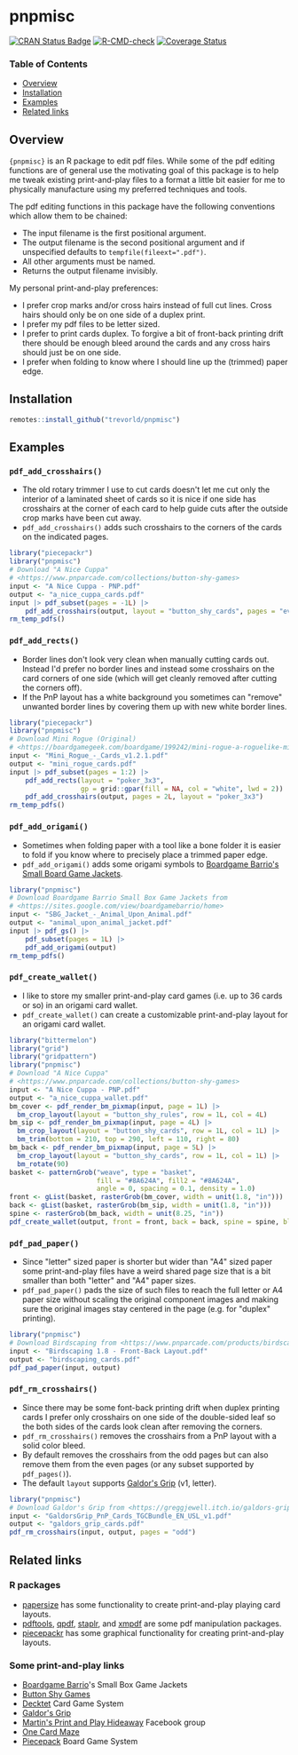 # pnpmisc

[![CRAN Status Badge](https://www.r-pkg.org/badges/version/pnpmisc)](https://cran.r-project.org/package=pnpmisc)
[![R-CMD-check](https://github.com/trevorld/pnpmisc/actions/workflows/R-CMD-check.yaml/badge.svg?branch=main)](https://github.com/trevorld/pnpmisc/actions)
[![Coverage Status](https://codecov.io/gh/trevorld/pnpmisc/branch/main/graph/badge.svg)](https://app.codecov.io/gh/trevorld/pnpmisc)

### Table of Contents

* [Overview](#overview)
* [Installation](#installation)
* [Examples](#examples)
* [Related links](#related)

## <a name="overview">Overview</a>

`{pnpmisc}` is an R package to edit pdf files.
While some of the pdf editing functions are of general use the motivating goal of this package
is to help me tweak existing print-and-play files to a format a little
bit easier for me to physically manufacture using my preferred techniques and tools.

The pdf editing functions in this package have the following conventions which allow them to be chained:

* The input filename is the first positional argument.
* The output filename is the second positional argument and if unspecified defaults to `tempfile(fileext=".pdf")`.
* All other arguments must be named.
* Returns the output filename invisibly.

My personal print-and-play preferences:

* I prefer crop marks and/or cross hairs instead of full cut lines.  Cross hairs should only be on one side of a duplex print.
* I prefer my pdf files to be letter sized.
* I prefer to print cards duplex.  To forgive a bit of front-back printing drift there should be enough bleed around the cards and any cross hairs should just be on one side.
* I prefer when folding to know where I should line up the (trimmed) paper edge.

## <a name="installation">Installation</a>


``` r
remotes::install_github("trevorld/pnpmisc")
```

## <a name="examples">Examples</a>

### `pdf_add_crosshairs()`

* The old rotary trimmer I use to cut cards doesn't let me cut only the interior of a laminated sheet of cards so it is nice if one side has crosshairs at the corner of each card to help guide cuts after the outside crop marks have been cut away.
* `pdf_add_crosshairs()` adds such crosshairs to the corners of the cards on the indicated pages.


``` r
library("piecepackr")
library("pnpmisc")
# Download "A Nice Cuppa"
# <https://www.pnparcade.com/collections/button-shy-games>
input <- "A Nice Cuppa - PNP.pdf"
output <- "a_nice_cuppa_cards.pdf"
input |> pdf_subset(pages = -1L) |>
    pdf_add_crosshairs(output, layout = "button_shy_cards", pages = "even")
rm_temp_pdfs()
```

### `pdf_add_rects()`

* Border lines don't look very clean when manually cutting cards out.
  Instead I'd prefer no border lines and instead some crosshairs on the card corners of one side
  (which will get cleanly removed after cutting the corners off).
* If the PnP layout has a white background you sometimes can "remove" unwanted border lines by
  covering them up with new white border lines.


``` r
library("piecepackr")
library("pnpmisc")
# Download Mini Rogue (Original)
# <https://boardgamegeek.com/boardgame/199242/mini-rogue-a-roguelike-microgame/files>
input <- "Mini_Rogue_-_Cards_v1.2.1.pdf"
output <- "mini_rogue_cards.pdf"
input |> pdf_subset(pages = 1:2) |>
    pdf_add_rects(layout = "poker_3x3", 
                  gp = grid::gpar(fill = NA, col = "white", lwd = 2)) |>
    pdf_add_crosshairs(output, pages = 2L, layout = "poker_3x3")
rm_temp_pdfs()
```

### `pdf_add_origami()`

* Sometimes when folding paper with a tool like a bone folder it is easier to fold if you
know where to precisely place a trimmed paper edge.
* `pdf_add_origami()` adds some origami symbols to
[Boardgame Barrio's Small Board Game Jackets](https://sites.google.com/view/boardgamebarrio/home).


``` r
library("pnpmisc")
# Download Boardgame Barrio Small Box Game Jackets from
# <https://sites.google.com/view/boardgamebarrio/home>
input <- "SBG_Jacket_-_Animal_Upon_Animal.pdf"
output <- "animal_upon_animal_jacket.pdf"
input |> pdf_gs() |>
    pdf_subset(pages = 1L) |>
    pdf_add_origami(output)
rm_temp_pdfs()
```

### `pdf_create_wallet()`

* I like to store my smaller print-and-play card games (i.e. up to 36 cards or so) in an origami card wallet.
* `pdf_create_wallet()` can create a customizable print-and-play layout for an origami card wallet.


``` r
library("bittermelon")
library("grid")
library("gridpattern")
library("pnpmisc")
# Download "A Nice Cuppa"
# <https://www.pnparcade.com/collections/button-shy-games>
input <- "A Nice Cuppa - PNP.pdf"
output <- "a_nice_cuppa_wallet.pdf"
bm_cover <- pdf_render_bm_pixmap(input, page = 1L) |>
  bm_crop_layout(layout = "button_shy_rules", row = 1L, col = 4L)
bm_sip <- pdf_render_bm_pixmap(input, page = 4L) |>
  bm_crop_layout(layout = "button_shy_cards", row = 1L, col = 1L) |>
  bm_trim(bottom = 210, top = 290, left = 110, right = 80)
bm_back <- pdf_render_bm_pixmap(input, page = 5L) |>
  bm_crop_layout(layout = "button_shy_cards", row = 1L, col = 1L) |>
  bm_rotate(90)
basket <- patternGrob("weave", type = "basket",
                      fill = "#8A624A", fill2 = "#8A624A",
                      angle = 0, spacing = 0.1, density = 1.0)
front <- gList(basket, rasterGrob(bm_cover, width = unit(1.8, "in")))
back <- gList(basket, rasterGrob(bm_sip, width = unit(1.8, "in")))
spine <- rasterGrob(bm_back, width = unit(8.25, "in"))
pdf_create_wallet(output, front = front, back = back, spine = spine, bleed = 0.125)
```

### `pdf_pad_paper()`

* Since "letter" sized paper is shorter but wider than "A4" sized paper some print-and-play files have a
weird shared page size that is a bit smaller than both "letter" and "A4" paper sizes.
* `pdf_pad_paper()` pads the size of such files to reach the full letter or A4 paper size without scaling the original component images and making sure the original images stay centered in the page (e.g. for "duplex" printing).


``` r
library("pnpmisc")
# Download Birdscaping from <https://www.pnparcade.com/products/birdscaping>
input <- "Birdscaping 1.8 - Front-Back Layout.pdf"
output <- "birdscaping_cards.pdf"
pdf_pad_paper(input, output)
```

### `pdf_rm_crosshairs()`

* Since there may be some font-back printing drift when duplex printing cards
  I prefer only crosshairs on one side of the double-sided leaf so the both sides of the cards look clean after removing the corners.
* `pdf_rm_crosshairs()` removes the crosshairs from a PnP layout with a solid color bleed.
* By default removes the crosshairs from the odd pages but can also remove them from the even pages (or any subset supported by `pdf_pages()`).
* The default `layout` supports [Galdor's Grip](https://greggjewell.itch.io/galdors-grip) (v1, letter).


``` r
library("pnpmisc")
# Download Galdor's Grip from <https://greggjewell.itch.io/galdors-grip>
input <- "GaldorsGrip_PnP_Cards_TGCBundle_EN_USL_v1.pdf"
output <- "galdors_grip_cards.pdf"
pdf_rm_crosshairs(input, output, pages = "odd")
```

## <a name="related">Related links</a>

### R packages

* [papersize](https://github.com/elipousson/papersize) has some functionality to create print-and-play playing card layouts.
* [pdftools](https://github.com/ropensci/pdftools), [qpdf](https://github.com/ropensci/qpdf), [staplr](https://github.com/pridiltal/staplr), and [xmpdf](https://github.com/trevorld/r-xmpdf) are some pdf manipulation packages.
* [piecepackr](https://github.com/piecepackr/piecepackr) has some graphical functionality for creating print-and-play layouts.

### Some print-and-play links

* [Boardgame Barrio](https://sites.google.com/view/boardgamebarrio)'s Small Box Game Jackets
* [Button Shy Games](https://buttonshygames.com/)
* [Decktet](https://www.decktet.com/) Card Game System
* [Galdor's Grip](https://greggjewell.itch.io/galdors-grip)
* [Martin's Print and Play Hideaway](https://www.facebook.com/groups/pnphideaway/) Facebook group
* [One Card Maze](https://onecardmaze.com/)
* [Piecepack](https://ludism.org/ppwiki/Downloadable_Piecepack_Sets) Board Game System
